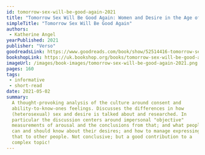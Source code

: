 ```yaml
---
id: tomorrow-sex-will-be-good-again-2021
title: "Tomorrow Sex Will Be Good Again: Women and Desire in the Age of Consent"
simpleTitle: "Tomorrow Sex Will Be Good Again"
authors: 
 - Katherine Angel
yearPublished: 2021
publisher: "Verso"
goodreadsLink: https://www.goodreads.com/book/show/52514416-tomorrow-sex-will-be-good-again
bookshopLink: https://uk.bookshop.org/books/tomorrow-sex-will-be-good-again-women-and-desire-in-the-age-of-consent/9781788739160
imageUrl: /images/book-images/tomorrow-sex-will-be-good-again-2021.png
pages: 160
tags: 
 - informative 
 - short-read
date: 2021-05-02
summary: 
  A thought-provoking analysis of the culture around consent and
  ability-to-know-ones feelings. Discusses the differences in how
  (heterosexual) sex and desire is talked about and researched. In
  particular the discussion centers around impersonal "objective"
  measurements of arousal and the conclusions from that; and what people
  can and should know about their desires; and how to manage expressing
  that to other people. Not conclusive; but a good contribution to a
  complex topic!
---
```


